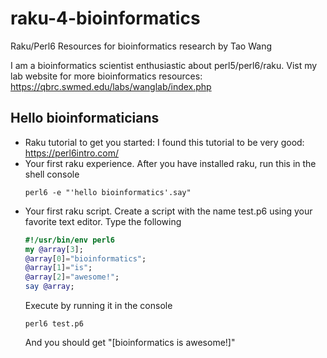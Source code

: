 # raku-4-bioinformatics
Raku/Perl6 Resources for bioinformatics research by Tao Wang

I am a bioinformatics scientist enthusiastic about perl5/perl6/raku. Vist my lab website for more bioinformatics resources: https://qbrc.swmed.edu/labs/wanglab/index.php

## Hello bioinformaticians
 
* Raku tutorial to get you started: I found this tutorial to be very good: https://perl6intro.com/
* Your first raku experience. After you have installed raku, run this in the shell console
  ```shell
  perl6 -e "'hello bioinformatics'.say"
  ```
* Your first raku script. Create a script with the name test.p6 using your favorite text editor. Type the following
  ```raku
  #!/usr/bin/env perl6
  my @array[3];
  @array[0]="bioinformatics";
  @array[1]="is";
  @array[2]="awesome!";
  say @array;
  ```
  Execute by running it in the console
  ```shell
  perl6 test.p6
  ```
  And you should get "[bioinformatics is awesome!]"
  

  

